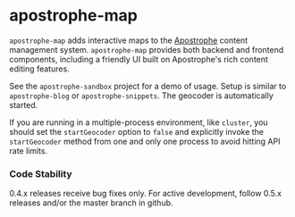 apostrophe-map
==============

`apostrophe-map` adds interactive maps to the [Apostrophe](http://github.com/punkave/apostrophe) content management system. `apostrophe-map` provides both backend and frontend components, including a friendly UI built on Apostrophe's rich content editing features.

See the `apostrophe-sandbox` project for a demo of usage. Setup is similar to `apostrophe-blog` or `apostrophe-snippets`. The geocoder is automatically started.

If you are running in a multiple-process environment, like `cluster`, you should set the `startGeocoder` option to `false` and explicitly invoke the `startGeocoder` method from one and only one process to avoid hitting API rate limits.

### Code Stability

0.4.x releases receive bug fixes only. For active development, follow 0.5.x releases and/or the master branch in github.
